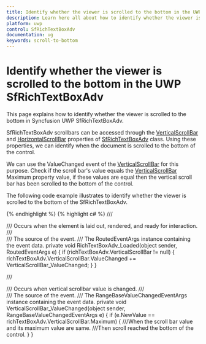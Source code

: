 ```yaml
---
title: Identify whether the viewer is scrolled to the bottom in the UWP SfRichTextBoxAdv | Syncfusion
description: Learn here all about how to identify whether the viewer is scrolled to the bottom in Syncfusion UWP SfRichTextBoxAdv and more.
platform: uwp
control: SfRichTextBoxAdv
documentation: ug
keywords: scroll-to-bottom
---
```


# Identify whether the viewer is scrolled to the bottom in the UWP SfRichTextBoxAdv

This page explains how to identify whether the viewer is scrolled to the bottom in Syncfusion UWP SfRichTextBoxAdv.

SfRichTextBoxAdv scrollbars can be accessed through the [VerticalScrollBar](https://help.syncfusion.com/cr/uwp/Syncfusion.UI.Xaml.RichTextBoxAdv.SfRichTextBoxAdv.html#Syncfusion_UI_Xaml_RichTextBoxAdv_SfRichTextBoxAdv_VerticalScrollBar) and [HorizontalScrollBar](https://help.syncfusion.com/cr/uwp/Syncfusion.UI.Xaml.RichTextBoxAdv.SfRichTextBoxAdv.html#Syncfusion_UI_Xaml_RichTextBoxAdv_SfRichTextBoxAdv_HorizontalScrollBar) properties of [SfRichTextBoxAdv](https://help.syncfusion.com/cr/uwp/Syncfusion.UI.Xaml.RichTextBoxAdv.SfRichTextBoxAdv.html) class. Using these properties, we can identify when the document is scrolled to the bottom of the control. 

We can use the ValueChanged event of the [VerticalScrollBar](https://help.syncfusion.com/cr/uwp/Syncfusion.UI.Xaml.RichTextBoxAdv.SfRichTextBoxAdv.html#Syncfusion_UI_Xaml_RichTextBoxAdv_SfRichTextBoxAdv_VerticalScrollBar) for this purpose. Check if the scroll bar's value equals the [VerticalScrollBar](https://help.syncfusion.com/cr/uwp/Syncfusion.UI.Xaml.RichTextBoxAdv.SfRichTextBoxAdv.html#Syncfusion_UI_Xaml_RichTextBoxAdv_SfRichTextBoxAdv_VerticalScrollBar) Maximum property value, if these values are equal then the vertical scroll bar has been scrolled to the bottom of the control.

The following code example illustrates to identify whether the viewer is scrolled to the bottom of the SfRichTextBoxAdv.

{% endhighlight %}
{% highlight c# %}
/// <summary>
///  Occurs when the element is laid out, rendered, and ready for interaction.
/// </summary>
/// <param name="sender">The source of the event.</param>
/// <param name="e">The RoutedEventArgs instance containing the event data.</param>
 private void RichTextBoxAdv_Loaded(object sender, RoutedEventArgs e)
 {
	 if (richTextBoxAdv.VerticalScrollBar != null)
     {
         richTextBoxAdv.VerticalScrollBar.ValueChanged += VerticalScrollBar_ValueChanged;
     }
 }      

/// <summary>
/// Occurs when vertical scrollbar value is changed.
/// </summary>
/// <param name="sender">The source of the event.</param>
/// <param name="e">The RangeBaseValueChangedEventArgs instance containing the event data.</param>
 private void VerticalScrollBar_ValueChanged(object sender, RangeBaseValueChangedEventArgs e)
 {
     if (e.NewValue == richTextBoxAdv.VerticalScrollBar.Maximum)
     {
             ///When the scroll bar value and its maximum value are same.
             ///Then scroll reached the bottom of the control.
     }
 }
		